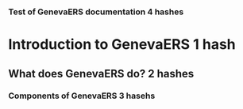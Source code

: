 ### Test of GenevaERS documentation   4 hashes

# Introduction to GenevaERS   1 hash

## What does GenevaERS do?   2 hashes

### Components of GenevaERS   3 hasehs



